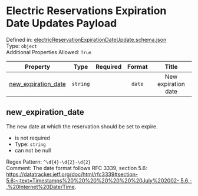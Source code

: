 



# Electric Reservations Expiration Date Updates Payload
  
Defined in: [electricReservationExpirationDateUpdate.schema.json](https://ira-rebates.labworks.org/schemas/electricReservationExpirationDateUpdate)  
Type: `object`  
Additional Properties Allowed: `True`  
  

|Property|Type|Required|Format|Title|
| :---: | :---: | :---: | :---: | :---: |
|[new_expiration_date](#new_expiration_date)|`string`||`date`|New expiration date|

## new_expiration_date
  
The new date at which the reservation should be set to expire.  
  

- is not required
- Type: `string`
- can not be null
  
Regex Pattern: `^\d{4}-\d{2}-\d{2}`  
Comment: The date format follows RFC 3339, section 5.6:  https://datatracker.ietf.org/doc/html/rfc3339#section-5.6:~:text=Timestamps%20%20%20%20%20%20%20July%202002-,5.6,-.%20Internet%20Date/Time.